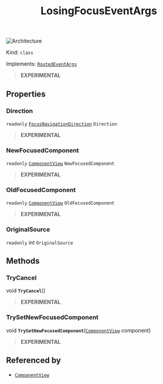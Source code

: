 ﻿---
id: LosingFocusEventArgs
title: LosingFocusEventArgs
---

![Architecture](https://img.shields.io/badge/architecture-new_only-blue)

Kind: `class`

Implements: [`RoutedEventArgs`](RoutedEventArgs)

> **EXPERIMENTAL**

## Properties
### Direction
`readonly`  [`FocusNavigationDirection`](FocusNavigationDirection) `Direction`

> **EXPERIMENTAL**

### NewFocusedComponent
`readonly`  [`ComponentView`](ComponentView) `NewFocusedComponent`

> **EXPERIMENTAL**

### OldFocusedComponent
`readonly`  [`ComponentView`](ComponentView) `OldFocusedComponent`

> **EXPERIMENTAL**

### OriginalSource
`readonly`  int `OriginalSource`

## Methods
### TryCancel
void **`TryCancel`**()

> **EXPERIMENTAL**

### TrySetNewFocusedComponent
void **`TrySetNewFocusedComponent`**([`ComponentView`](ComponentView) component)

> **EXPERIMENTAL**

## Referenced by
- [`ComponentView`](ComponentView)

